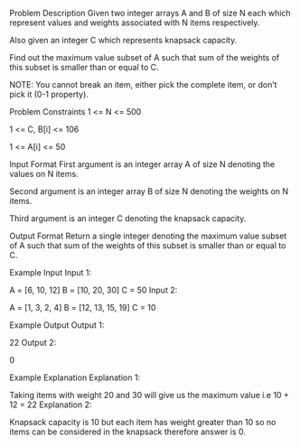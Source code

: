 ﻿Problem Description
Given two integer arrays A and B of size N each which represent values and weights associated with N items respectively.

Also given an integer C which represents knapsack capacity.

Find out the maximum value subset of A such that sum of the weights of this subset is smaller than or equal to C.

NOTE: You cannot break an item, either pick the complete item, or don’t pick it (0-1 property).



Problem Constraints
1 <= N <= 500

1 <= C, B[i] <= 106

1 <= A[i] <= 50



Input Format
First argument is an integer array A of size N denoting the values on N items.

Second argument is an integer array B of size N denoting the weights on N items.

Third argument is an integer C denoting the knapsack capacity.



Output Format
Return a single integer denoting the maximum value subset of A such that sum of the weights of this subset is smaller than or equal to C.



Example Input
Input 1:

 A = [6, 10, 12]
 B = [10, 20, 30]
 C = 50
Input 2:

 A = [1, 3, 2, 4]
 B = [12, 13, 15, 19]
 C = 10


Example Output
Output 1:

 22
Output 2:

 0


Example Explanation
Explanation 1:

 Taking items with weight 20 and 30 will give us the maximum value i.e 10 + 12 = 22
Explanation 2:

 Knapsack capacity is 10 but each item has weight greater than 10 so no items can be considered in the knapsack therefore answer is 0.
